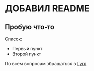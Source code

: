 # ДОБАВИЛ README 
## Пробую что-то

Список:
* Первый пункт
* Второй пункт

По всем вопросам обращаться в [Гугл](http://www.google.com)
